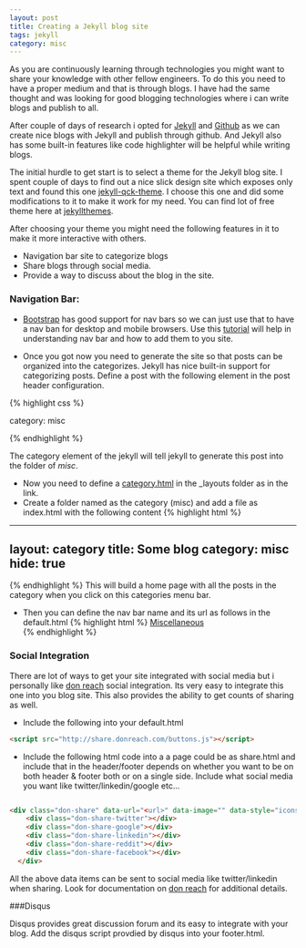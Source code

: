 ```yaml
---
layout: post
title: Creating a Jekyll blog site
tags: jekyll
category: misc
---
```

As you are continuously learning through technologies you might want to share your knowledge with other fellow engineers. To do this you need to have a proper medium and that is through blogs. I have had the same thought and was looking for good blogging technologies where i can write blogs and publish to all.

After couple of days of research i opted for [Jekyll](http://jekyllrb.com/) and [Github](https://github.com/) as we can create nice blogs with Jekyll and publish through github. And Jekyll also has some built-in features like code highlighter will be helpful while writing blogs.

<!--more-->

The initial hurdle to get start is to select a theme for the Jekyll blog site. I spent couple of days to find out a nice slick design site which exposes only text and found this one [jekyll-qck-theme](http://qckanemoto.github.io/jekyll-qck-theme/). I choose this one and did some modifications to it to make it work for my need. You can find lot of free theme here at [jekyllthemes](http://jekyllthemes.io/).


After choosing your theme you might need the following features in it to make it more interactive with others.

* Navigation bar site to categorize blogs
* Share blogs through social media.
* Provide a way to discuss about the blog in the site.



### Navigation Bar:
 * [Bootstrap](http://getbootstrap.com/) has good support for nav bars so we can just use that to have a nav ban for desktop and mobile browsers. Use this [tutorial](https://getbootstrap.com/components/#navbar) will help in understanding nav bar and how to add them to you site.

 * Once you got now you need to generate the site so that posts can be organized into the categorizes. Jekyll has nice built-in support for categorizing posts. Define a post with the following element in the post header configuration.

 {% highlight css %}

category: misc

{% endhighlight %}

The category element of the jekyll will tell jekyll to generate this post into the folder of *misc*.

* Now you need to define a [category.html](https://github.com/tguduru/tguduru.github.io/blob/master/_layouts/category.html) in the _layouts folder as in the link.
* Create a folder named as the category (misc) and add a file as index.html with the following content
{% highlight html %}
---
layout: category
title: Some blog
category: misc
hide: true
---
{% endhighlight %}
This will build a home page with all the posts in the category when you click on this categories menu bar.

* Then you can define the nav bar name and its url as follows in the default.html
{% highlight html %}
<a class="page-scroll" href="/misc">Miscellaneous</a></li>
{% endhighlight %}

### Social Integration
There are lot of ways to get your site integrated with social media but i personally like [don reach](http://donreach.com/social-share-buttons) social integration. Its very easy to integrate this one into you blog site. This also provides the ability to get counts of sharing as well.

* Include the following into your default.html

``` html
<script src="http://share.donreach.com/buttons.js"></script>
```

* Include the following html code into a a page could be as share.html and include that in the header/footer depends on whether you want to be on both header & footer both or on a single side. Include what social media you want like twitter/linkedin/google etc...

``` html

<div class="don-share" data-url="<url>" data-image="" data-style="icons" data-bubbles="hover" data-title="<page title>">
    <div class="don-share-twitter"></div>
    <div class="don-share-google"></div>
    <div class="don-share-linkedin"></div>
    <div class="don-share-reddit"></div>
    <div class="don-share-facebook"></div>
  </div>

```
All the above data items can be sent to social media like twitter/linkedin when sharing. Look for documentation on [don reach](http://donreach.com/social-share-buttons) for additional details.

###Disqus

Disqus provides great discussion forum and its easy to integrate with your blog. Add the disqus script provdied by disqus into your footer.html.
